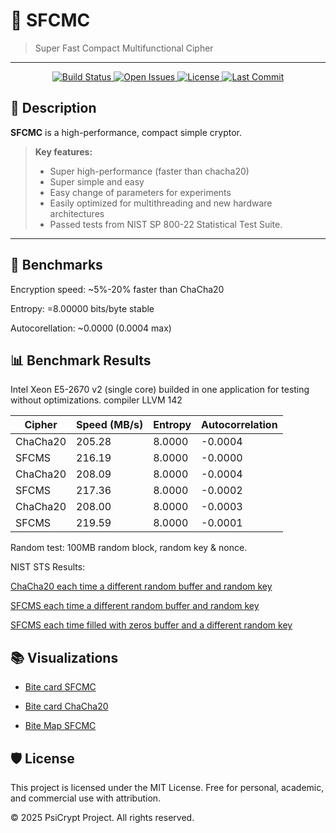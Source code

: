 # 🚀 SFCMC

> Super Fast Compact Multifunctional Cipher

---

<p align="center">
  <a href="https://github.com/PsiCrypt/SFC_MC/actions">
    <img src="https://img.shields.io/badge/build-passing-brightgreen.svg?style=for-the-badge" alt="Build Status">
  </a>
  <a href="https://github.com/PsiCrypt/SFC_MC/issues">
    <img src="https://img.shields.io/github/issues-raw/PsiCrypt/SFC_MC?style=for-the-badge" alt="Open Issues">
  </a>
  <a href="https://github.com/PsiCrypt/SFC_MC/blob/main/LICENSE">
    <img src="https://img.shields.io/badge/license-MIT-blue.svg?style=for-the-badge" alt="License">
  </a>
  <a href="https://github.com/PsiCrypt/SFC_MC">
    <img src="https://img.shields.io/github/last-commit/PsiCrypt/SFC_MC?style=for-the-badge" alt="Last Commit">
  </a>
</p>

## 📖 Description

**SFCMC** is a high-performance, compact simple cryptor.  

> **Key features:**
> - Super high-performance (faster than chacha20)
> - Super simple and easy
> - Easy change of parameters for experiments
> - Easily optimized for multithreading and new hardware architectures
> - Passed tests from NIST SP 800-22 Statistical Test Suite.

---

## 🧪 Benchmarks
Encryption speed: ~5%-20% faster than ChaCha20

Entropy: =8.00000 bits/byte stable

Autocorellation: ~0.0000  (0.0004 max)

## 📊 Benchmark Results
Intel Xeon E5-2670 v2 (single core)
builded in one application for testing without optimizations. compiler LLVM 142

<table>
  <thead>
    <tr>
      <th>Cipher</th>
      <th>Speed (MB/s)</th>
      <th>Entropy</th>
      <th>Autocorrelation</th>
    </tr>
  </thead>
  <tbody>
    <tr>
      <td>ChaCha20</td>
      <td>205.28</td>
      <td>8.0000</td>
      <td>-0.0004</td>
    </tr>
    <tr>
      <td>SFCMS</td>
      <td>216.19</td>
      <td>8.0000</td>
      <td>-0.0000</td>
    </tr>
    <tr>
      <td>ChaCha20</td>
      <td>208.09</td>
      <td>8.0000</td>
      <td>-0.0004</td>
    </tr>
    <tr>
      <td>SFCMS</td>
      <td>217.36</td>
      <td>8.0000</td>
      <td>-0.0002</td>
    </tr>
    <tr>
      <td>ChaCha20</td>
      <td>208.00</td>
      <td>8.0000</td>
      <td>-0.0003</td>
    </tr>
    <tr>
      <td>SFCMS</td>
      <td>219.59</td>
      <td>8.0000</td>
      <td>-0.0001</td>
    </tr>
  </tbody>
</table>


Random test: 100MB random block, random key & nonce.


NIST STS Results:

[ChaCha20 each time a different random buffer and random key](Results/chachaRND.txt)

[SFCMS each time a different random buffer and random key](Results/SFCMC_RND.txt)

[SFCMS each time filled with zeros buffer and a different random key](Results/SFCMC_0.txt)


## 📚 Visualizations 

- [Bite card SFCMC](https://github.com/PsiCrypt/SFC_MC/blob/main/Img/CFCMC.png)

- [Bite card ChaCha20](https://github.com/PsiCrypt/SFC_MC/blob/main/Img/ChaCha20.png)

- [Bite Map SFCMC](https://github.com/PsiCrypt/SFC_MC/blob/main/Img/SFCMC_bitmap.png)


## 🛡 License
This project is licensed under the MIT License.
Free for personal, academic, and commercial use with attribution.

© 2025 PsiCrypt Project. All rights reserved.



